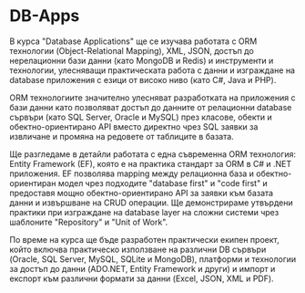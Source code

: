 # DB-Apps

В курса "Database Applications" ще се изучава работата с ORM технологии (Object-Relational Mapping), XML, JSON, достъп до нерелационни бази данни (като MongoDB и Redis) и инструменти и технологии, улесняващи практическата работа с данни и изграждане на database приложения с езици от високо ниво (като C#, Java и PHP).

ORM технологиите значително улесняват разработката на приложения с бази данни като позволяват достъп до данните от релационни database сървъри (като SQL Server, Oracle и MySQL) през класове, обекти и обектно-ориентирано API вместо директно чрез SQL заявки за извличане и промяна на редовете от таблиците в базата.

Ще разгледаме в детайли работата с една съвременна ORM технология: Entity Framework (EF), която е на практика стандарт за ORM в C# и .NET приложения. EF позволява mapping между релационна база и обектно-ориентиран модел чрез подходите "database first" и "code first" и предоставя мощно обектно-ориентирано API за заявки към базата данни и извършване на CRUD операции. Ще демонстрираме утвърдени практики при изграждане на database layer на сложни системи чрез шаблоните "Repository" и "Unit of Work".

По време на курса ще бъде разработен практически екипен проект, който включва практическо използване на различни DB сървъри (Oracle, SQL Server, MySQL, SQLite и MongoDB), платформи и технологии за достъп до данни (ADO.NET, Entity Framework и други) и импорт и експорт към различни формати за данни (Excel, JSON, XML и PDF).
